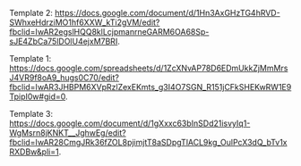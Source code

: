 Template 2: https://docs.google.com/document/d/1Hn3AxGHzTG4hRVD-SWhxeHdrziMO1hf6XXW_kTi2gVM/edit?fbclid=IwAR2egslHQQ8klLcjpmanrneGARM6OA68Sp-sJE4ZbCa75lDOlU4ejxM7BRI.

Template 1: https://docs.google.com/spreadsheets/d/1ZcXNvAP78D6EDmUkkZjMmMrsJ4VR9f8oA9_hugs0C70/edit?fbclid=IwAR3JHBPM6XVpRzlZexEKmts_g3I4O7SGN_R151jCFkSHEKwRW1E9TpipI0w#gid=0.

Template 3: https://docs.google.com/document/d/1gXxxc63bInSDd21isvyIq1-WgMsrn8jKNKT__JghwEg/edit?fbclid=IwAR28CmgJRk36fZOL8pjimjtT8aSDpgTlACL9kg_OulPcX3dQ_bTv1xRXDBw&pli=1.
